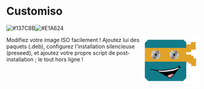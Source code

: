 # Customiso
![#137C8B](https://placehold.co/160x10/137c8b/137c8b.png)![#E1A624](https://placehold.co/80x10/e1a624/e1a624.png)


<img src="src/assets/img/logo_customiso.png"  width="30%" align="right">
Modifiez votre image ISO facilement ! Ajoutez lui des paquets (.deb), configurez l'installation silencieuse (preseed), et ajoutez votre propre script de post-installation ; le tout hors ligne !


